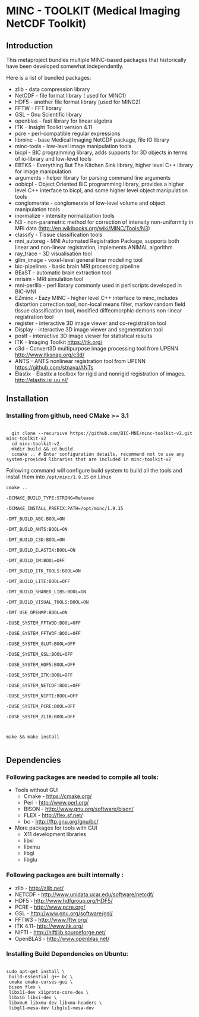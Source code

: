# MINC - TOOLKIT (Medical Imaging NetCDF Toolkit)

## Introduction

This metaproject bundles multiple MINC-based packages that historically have been developed somewhat independently.

Here is a list of bundled packages:
 * zlib    - data compression library
 * NetCDF  - file format library ( used for MINC1)
 * HDF5    - another file format library  (used for MINC2)
 * FFTW    - FFT library
 * GSL     - Gnu Scientific library
 * openblas - fast library for linear algebra
 * ITK     - Insight Toolkti version 4.11
 * pcre    - perl-compatible regular expressions
 * libminc - base Medical Imaging NetCDF package, file IO library
 * minc-tools - low-level image manipulation tools
 * bicpl - BIC programming library, adds supports for 3D objects in terms of io-library and low-level tools
 * EBTKS - Everything But The Kitchen Sink library, higher level C++ library for image manipulation
 * arguments - helper library for parsing command line arguments 
 * oobicpl - Object Oriented BIC programming library, provides a higher level C++ interface to bicpl, 
      and some higher level object manipulation tools
 * conglomerate - conglomerate of low-level volume and object manipulation tools
 * inormalize - intensity normalization tools
 * N3 - non-parametric method for correction of intensity non-uniformity in MRI data (http://en.wikibooks.org/wiki/MINC/Tools/N3)
 * classify - Tissue classification tools
 * mni_autoreg - MNI Automated Registration Package, supports both linear and non-linear registration, implements ANIMAL algorithm
 * ray_trace - 3D visualisation tool 
 * glim_image - voxel-level general linar modelling tool
 * bic-pipelines - basic brain MRI processing pipeline
 * BEaST  - automatic brain extraction tool
 * mrisim  - MRI simulation tool
 * mni-perllib - perl library commonly used in perl scripts developed in BIC-MNI
 * EZminc -  Eazy MINC - higher level C++ interface to minc, includes distortion correction tool, non-local means filter, markov random field tissue classification tool, modified diffeomorphic demons non-linear registration tool
 * register - interactive 3D image viewer and co-registration tool
 * Display  - interactive 3D image viewer and segmentation tool
 * postf    - interactive 3D image viewer for statistical results
 * ITK      - Imaging Toolkit  https://itk.org/
 * c3d      - Convert3D multipurpose image processing tool from UPENN http://www.itksnap.org/c3d/
 * ANTS     - ANTS nonlinear registration tool from UPENN  https://github.com/stnava/ANTs
 * Elastix  - Elastix a toolbox for rigid and nonrigid registration of images. http://elastix.isi.uu.nl/ 

## Installation

### Installing from github, need CMake >= 3.1 
<pre><code>
  git clone --recursive https://github.com/BIC-MNI/minc-toolkit-v2.git minc-toolkit-v2
  cd minc-toolkit-v2
  mkdir build && cd build
  ccmake .. # Enter configuration details, recommend not to use any system-provided libraries that are included in minc-toolkit-v2
</code></pre>
Following command will configure build system to build all the tools and install them into `/opt/minc/1.9.15` on Linux 
<code><pre>
 cmake .. \
-DCMAKE_BUILD_TYPE:STRING=Release   \
-DCMAKE_INSTALL_PREFIX:PATH=/opt/minc/1.9.15 \
-DMT_BUILD_ABC:BOOL=ON   \
-DMT_BUILD_ANTS:BOOL=ON   \
-DMT_BUILD_C3D:BOOL=ON   \
-DMT_BUILD_ELASTIX:BOOL=ON   \
-DMT_BUILD_IM:BOOL=OFF   \
-DMT_BUILD_ITK_TOOLS:BOOL=ON   \
-DMT_BUILD_LITE:BOOL=OFF   \
-DMT_BUILD_SHARED_LIBS:BOOL=ON   \
-DMT_BUILD_VISUAL_TOOLS:BOOL=ON   \
-DMT_USE_OPENMP:BOOL=ON   \
-DUSE_SYSTEM_FFTW3D:BOOL=OFF   \
-DUSE_SYSTEM_FFTW3F:BOOL=OFF   \
-DUSE_SYSTEM_GLUT:BOOL=OFF   \
-DUSE_SYSTEM_GSL:BOOL=OFF   \
-DUSE_SYSTEM_HDF5:BOOL=OFF   \
-DUSE_SYSTEM_ITK:BOOL=OFF   \
-DUSE_SYSTEM_NETCDF:BOOL=OFF   \
-DUSE_SYSTEM_NIFTI:BOOL=OFF   \
-DUSE_SYSTEM_PCRE:BOOL=OFF   \
-DUSE_SYSTEM_ZLIB:BOOL=OFF 

make && make install
</code></pre>
## Dependencies

### Following packages are needed to compile all tools:
 * Tools without GUI
   * Cmake - https://cmake.org/
   * Perl  - http://www.perl.org/
   * BISON - http://www.gnu.org/software/bison/
   * FLEX  - http://flex.sf.net/
   * bc    - http://ftp.gnu.org/gnu/bc/ 
 * More packages for tools with GUI
   * X11  development libraries
   * libxi 
   * libxmu
   * libgl
   * libglu

### Following packages are built internally :
 * zlib   - http://zlib.net/
 * NETCDF - http://www.unidata.ucar.edu/software/netcdf/
 * HDF5   - http://www.hdfgroup.org/HDF5/
 * PCRE   - http://www.pcre.org/
 * GSL    - http://www.gnu.org/software/gsl/
 * FFTW3  - http://www.fftw.org/
 * ITK 4.11- http://www.itk.org/
 * NIFTI  - http://niftilib.sourceforge.net/
 * OpenBLAS  - http://www.openblas.net/
 
 
### Installing Build Dependencies on Ubuntu:
<pre><code>
sudo apt-get install \
 build-essential g++ bc \
 cmake cmake-curses-gui \
 bison flex \
 libx11-dev x11proto-core-dev \
 libxi6 libxi-dev \
 libxmu6 libxmu-dev libxmu-headers \
 libgl1-mesa-dev libglu1-mesa-dev
</code></pre>
